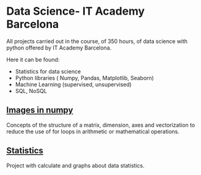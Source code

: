 # Data Science- IT Academy Barcelona

All projects carried out in the course, of 350 hours, of data science with python offered by IT Academy Barcelona.

Here it can be found:

- Statistics for data science
- Python libraries ( Numpy, Pandas, Matplotlib, Seaborn)
- Machine Learning (supervised, unsupervised)
- SQL, NoSQL



## [Images in numpy](https://github.com/ssilvacris/Data_Science-IT-Academy-Barcelona/tree/main/Tarefa_2)

Concepts of the structure of a matrix, dimension, axes and vectorization to reduce the use of for loops in arithmetic or mathematical operations.



## [Statistics](https://github.com/ssilvacris/Data_Science-IT-Academy-Barcelona/tree/main/Sprint_7)

Project with calculate and graphs about data statistics.



